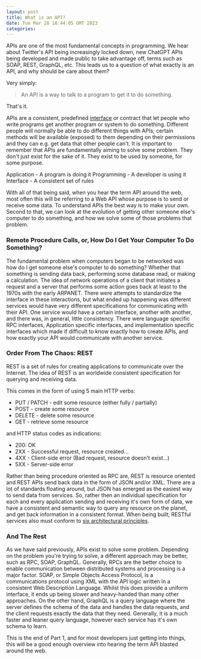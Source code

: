 ```yaml
---
layout: post
title: What is an API?
date: Tue Mar 28 18:44:05 GMT 2023
categories:
---
```


APIs are one of the most fundamental concepts in programming. We hear about Twitter's API being increasingly locked down, new ChatGPT APIs being developed and made public to take advantage off, terms such as SOAP, REST, GraphQL, etc. This leads us to a question of what exactly is an API, and why should be care about them?

Very simply:

> An API is a way to talk to a program to get it to do something.

That's it.

APIs are a consistent, predefined [interface](https://techterms.com/definition/interface) or contract that let people who write programs get another program or system to do something. Different people will normally be able to do different things with APIs; certain methods will be available (exposed) to them depending on their permissions and they can e.g. get data that other people can't. It is important to remember that APIs are fundamentally aiming to solve some problem. They don't just exist for the sake of it. They exist to be used by someone, for some purpose.

Application - A program is doing it
Programming - A developer is using it
Interface - A consistent set of rules

With all of that being said, when you hear the term API around the web, most often this will be referring to a Web API whose purpose is to send or receive some data. To understand APIs the best way is to make your own. Second to that, we can look at the evolution of getting other someone else's computer to do something, and how we solve some of those problems that problem.

### Remote Procedure Calls, or, How Do I Get Your Computer To Do Something?
The fundamental problem when computers began to be networked was how do I get someone else's computer to do something? Whether that something is sending data back, performing some database read, or making a calculation. The idea of network operations of a client that initiates a request and a server that performs some action goes back at least to the 1970s with the early ARPANET. There were attempts to standardize the interface in these interactions, but what ended up happening was different services would have very different specifications for communicating with their API. One service would have a certain interface, another with another, and there was, in general, little consistency. There were language specific RPC interfaces, Application specific interfaces, and implementation specific interfaces which made if difficult to know exactly how to create APIs, and how exactly your API would communicate with another service.

### Order From The Chaos: REST
REST is a set of rules for creating applications to communicate over the Internet. The idea of REST is an worldwide consistent specification for querying and receiving data.

This comes in the form of using 5 main HTTP verbs:
- PUT / PATCH - edit some resource (either fully / partially)
- POST - create some resource
- DELETE - delete some resource
- GET - retrieve some resource

and HTTP status codes as indications:
- 200: OK
- 2XX - Successful request, resource created...
- 4XX - Client-side error (Bad request, resource doesn't exist...)
- 5XX - Server-side error

Rather than being procedure oriented as RPC are, REST is resource oriented and REST APIs send back data in the form of JSON and/or XML. There are a lot of standards floating around, but JSON has emerged as the easiest way to send data from services. So, rather then an individual specification for each and every application sending and receiving it's own form of data, we have a consistent and semantic way to query any resource on the planet, and get back information in a consistent format. When being built, RESTful services also must conform to [six architectural principles](https://www.webscrapingapi.com/rest-api-architecture-constraints).

### And The Rest
As we have said previously, APIs exist to solve some problem. Depending on the problem you're trying to solve, a different approach may be better, such as RPC, SOAP, GraphQL. Generally, RPCs are the better choice to enable communication between distributed systems and processing is a major factor. SOAP, or Simple Objects Access Protocol, is a communications protocol using XML with the API logic written in a consistent Web Description Language. Whilst this does provide a uniform interface, it ends up being slower and heavy-handed than many other approaches. On the other hand, GraphQL is a query language where the server defines the schema of the data and handles the data requests, and the client requests exactly the data that they need. Generally, it is a much faster and leaner query language, however each service has it's own schema to learn.


This is the end of Part 1, and for most developers just getting into things, this will be a good enough overview into hearing the term API blasted around the web.
